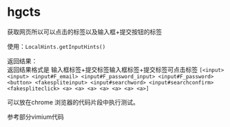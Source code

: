 # hgcts
获取网页所以可以点击的标签以及输入框+提交按钮的标签

使用：`LocalHints.getInputHints()`

返回结果：  
返回结果格式是 输入框标签+提交标签<fakespliteinput>输入框标签+提交标签<fakespliteclick>可点击标签
`[<input> <input> <input#F_email> <input#F_password_input> <input#F_password> <button> <fakespliteinput> <input#searchword> <input#searchconfirm> <fakespliteclick> <a> <a> <a> <a> <a> <a> <a>]`

可以放在chrome 浏览器的代码片段中执行测试。

参考部分vimium代码
